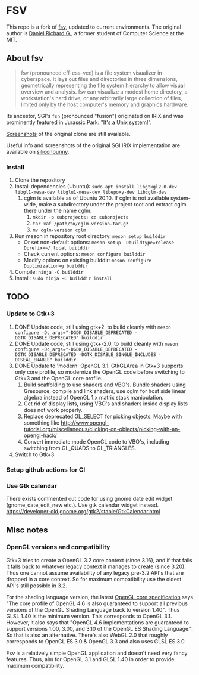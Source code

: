 # FSV

This repo is a fork of [fsv](http://fsv.sourceforge.net/), updated to current environments.
The original author is [Daniel Richard G.](http://fox.mit.edu/skunk/), a former student of Computer Science at the MIT.

## About fsv

> fsv (pronounced eff-ess-vee) is a file system visualizer in cyberspace. It lays out files and directories in three dimensions, geometrically representing the file system hierarchy to allow visual overview and analysis. fsv can visualize a modest home directory, a workstation's hard drive, or any arbitrarily large collection of files, limited only by the host computer's memory and graphics hardware.

Its ancestor, SGI's `fsn` (pronounced "fusion") originated on IRIX and was prominently featured in Jurassic Park: ["It's a Unix system!"](https://www.youtube.com/watch?v=3HjOjvu6oKA). 

[Screenshots](http://fsv.sourceforge.net/screenshots/) of the original clone are still available.

Useful info and screenshots of the original SGI IRIX implementation are available on [siliconbunny](http://www.siliconbunny.com/fsn-the-irix-3d-file-system-tool-from-jurassic-park/).

### Install

1. Clone the repository
2. Install dependencies (Ubuntu): `sudo apt install libgtkgl2.0-dev libgl1-mesa-dev libglu1-mesa-dev libepoxy-dev libcglm-dev`
    1. cglm is available as of Ubuntu 20.10. If cglm is not available
       system-wide, make a subdirectory under the project root and extract
        cglm there under the name cglm:
        1. `mkdir -p subprojects; cd subprojects`
        2. `tar xaf /path/to/cglm-version.tar.gz`
        3. `mv cglm-version cglm`
3. Run meson in repository root directory: `meson setup builddir`
    - Or set non-default options: `meson setup -Dbuildtype=release -Dprefix=~/.local builddir`
    - Check current options: `meson configure builddir`
    - Modify options on existing builddir: `meson configure -Doptimization=g builddir`
4. Compile: `ninja -C builddir`
5. Install: `sudo ninja -C builddir install`

## TODO

### Update to Gtk+3

1. DONE Update code, still using gtk+2, to build cleanly with
   `meson configure -Dc_args="-DGDK_DISABLE_DEPRECATED -DGTK_DISABLE_DEPRECATED" builddir`
2. DONE Update code, still using gtk+-2.0, to build cleanly with
   `meson configure -Dc_args="-DGDK_DISABLE_DEPRECATED -DGTK_DISABLE_DEPRECATED -DGTK_DISABLE_SINGLE_INCLUDES -DGSEAL_ENABLE" builddir`
3. DONE Update to 'modern' OpenGL 3.1. GtkGLArea in Gtk+3 supports only core
   profile, so modernize the OpenGL code before switching to Gtk+3 and the
   OpenGL core profile.
    1. Build scaffolding to use shaders and VBO's. Bundle shaders using
       Gresource, compile and link shaders, use cglm for host side linear
       algebra instead of OpenGL 1.x matrix stack manipulation.
    2. Get rid of display lists, using VBO's and shaders inside display lists
       does not work properly.
    3. Replace deprecated GL_SELECT for picking objects. Maybe with something like
       http://www.opengl-tutorial.org/miscellaneous/clicking-on-objects/picking-with-an-opengl-hack/
    4. Convert immediate mode OpenGL code to VBO's, including switching from
       GL_QUADS to GL_TRIANGLES.
4. Switch to Gtk+3

### Setup github actions for CI

### Use Gtk calendar

There exists commented out code for using gnome date edit widget
(gnome_date_edit_new etc.). Use gtk calendar widget instead.
https://developer-old.gnome.org/gtk2/stable/GtkCalendar.html

## Misc notes

### OpenGL versions and compatibility

Gtk+3 tries to create a OpenGL 3.2 core context (since 3.16), and if that fails
it falls back to whatever legacy context it manages to create (since 3.20).
Thus one cannot assume availability of any legacy pre-3.2 API's that are
dropped in a core context. So for maximum compatibility use the oldest API's
still possible in 3.2.

For the shading language version, the latest [OpenGL core
specification](https://www.khronos.org/registry/OpenGL/specs/gl/glspec46.core.pdf)
says "The core profile of OpenGL 4.6 is also guaranteed to support all previous
versions of the OpenGL Shading Language back to version 1.40". Thus GLSL 1.40
is the minimum version. This corresponds to OpenGL 3.1. However, it also says
that "OpenGL 4.6 implementations are guaranteed to support versions 1.00, 3.00,
and 3.10 of the OpenGL ES Shading Language.". So that is also an alternative.
There's also WebGL 2.0 that roughly corresponds to OpenGL ES 3.0 & OpenGL 3.3
and also uses GLSL ES 3.0.

Fsv is a relatively simple OpenGL application and doesn't need very fancy
features. Thus, aim for OpenGL 3.1 and GLSL 1.40 in order to provide maximum
compatibility.
